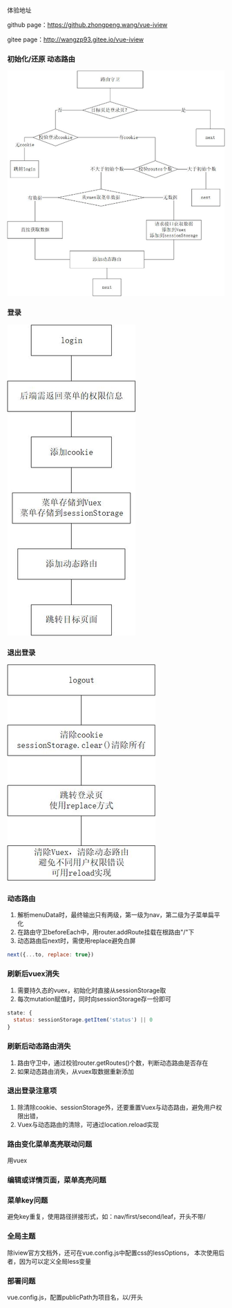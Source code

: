 体验地址

github page：https://github.zhongpeng.wang/vue-iview

gitee page：http://wangzp93.gitee.io/vue-iview

### 初始化/还原 动态路由
![](./readme-img/还原动态路由.jpg)

### 登录
![](./readme-img/登录.jpg)

### 退出登录
![](./readme-img/退出登录.jpg)

### 动态路由
1. 解析menuData时，最终输出只有两级，第一级为nav，第二级为子菜单扁平化
2. 在路由守卫beforeEach中，用router.addRoute挂载在根路由"/"下
3. 动态路由后next时，需使用replace避免白屏
```javascript
next({...to, replace: true})
```

### 刷新后vuex消失
1. 需要持久态的vuex，初始化时直接从sessionStorage取
2. 每次mutation赋值时，同时向sessionStorage存一份即可
```javascript
state: {
  status: sessionStorage.getItem('status') || 0
}
```

### 刷新后动态路由消失
1. 路由守卫中，通过校验router.getRoutes()个数，判断动态路由是否存在
2. 如果动态路由消失，从vuex取数据重新添加

### 退出登录注意项
1. 除清除cookie、sessionStorage外，还要重置Vuex与动态路由，避免用户权限出错，
2. Vuex与动态路由的清除，可通过location.reload实现

### 路由变化菜单高亮联动问题
用vuex

### 编辑或详情页面，菜单高亮问题

### 菜单key问题
避免key重复，使用路径拼接形式，如：nav/first/second/leaf，开头不带/

### 全局主题
除iview官方文档外，还可在vue.config.js中配置css的lessOptions，
本次使用后者，因为可以定义全局less变量

### 部署问题
vue.config.js，配置publicPath为项目名，以/开头


